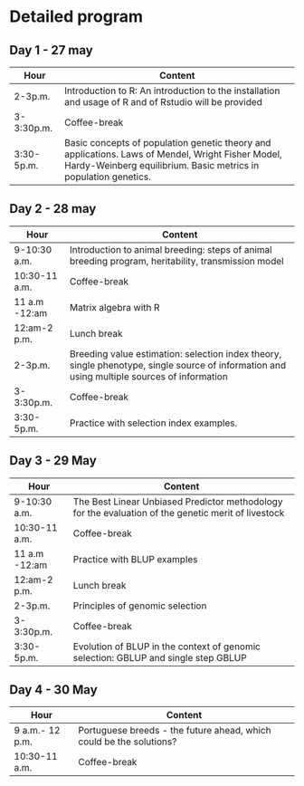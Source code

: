 # Detailed program

## Day 1 - 27 may

| Hour | Content|
| --- | --- |
| 2-3p.m.| Introduction to R: An introduction to the installation and usage of R and of Rstudio will be provided|
| 3-3:30p.m.| Coffee-break|
| 3:30-5p.m.| Basic concepts of population genetic theory and applications. Laws of Mendel, Wright Fisher Model, Hardy-Weinberg equilibrium. Basic metrics in population genetics.|


## Day 2 - 28 may

| Hour | Content|
| --- | --- |
| 9-10:30 a.m. |Introduction to animal breeding: steps of animal breeding program, heritability, transmission model|
| 10:30-11 a.m.| Coffee-break|
| 11 a.m -12:am| Matrix algebra with R |
| 12:am-2 p.m. | Lunch break 
| 2-3p.m.|Breeding value estimation: selection index theory, single phenotype, single source of information and using multiple sources of information|
| 3-3:30p.m.| Coffee-break|
| 3:30-5p.m.| Practice with selection index examples.

## Day 3 - 29 May

| Hour | Content|
| --- | --- |
| 9-10:30 a.m. |The Best Linear Unbiased Predictor methodology for the evaluation of the genetic merit of livestock|
| 10:30-11 a.m.| Coffee-break|
| 11 a.m -12:am|Practice with BLUP examples |
| 12:am-2 p.m. | Lunch break|
| 2-3p.m.| Principles of genomic selection|
| 3-3:30p.m.| Coffee-break|
| 3:30-5p.m.| Evolution of BLUP in the context of genomic selection: GBLUP and single step GBLUP|


## Day 4 - 30 May

| Hour | Content|
| --- | --- |
| 9 a.m.- 12 p.m. |Portuguese breeds - the future ahead, which could be the solutions?|
| 10:30-11 a.m.| Coffee-break|


